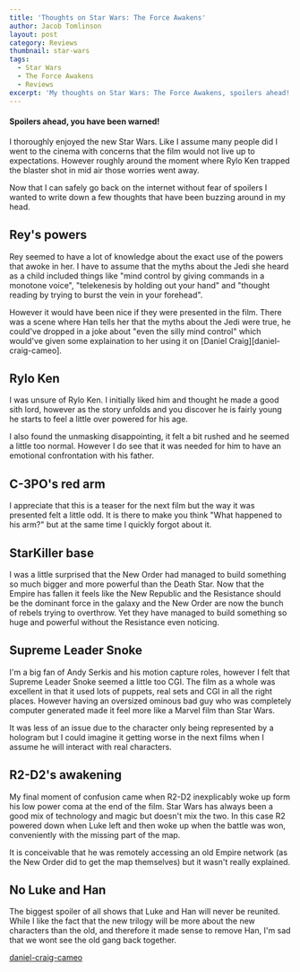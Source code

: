 ```yaml
---
title: 'Thoughts on Star Wars: The Force Awakens'
author: Jacob Tomlinson
layout: post
category: Reviews
thumbnail: star-wars
tags:
  - Star Wars
  - The Force Awakens
  - Reviews
excerpt: 'My thoughts on Star Wars: The Force Awakens, spoilers ahead!'
---
```


#### Spoilers ahead, you have been warned!

I thoroughly enjoyed the new Star Wars. Like I assume many people did I went to the cinema with concerns that the film would not live up to expectations. However roughly around the moment where Rylo Ken trapped the blaster shot in mid air those worries went away.

Now that I can safely go back on the internet without fear of spoilers I wanted to write down a few thoughts that have been buzzing around in my head.

## Rey's powers

Rey seemed to have a lot of knowledge about the exact use of the powers that awoke in her. I have to assume that the myths about the Jedi she heard as a child included things like "mind control by giving commands in a monotone voice", "telekenesis by holding out your hand" and "thought reading by trying to burst the vein in your forehead". 

However it would have been nice if they were presented in the film. There was a scene where Han tells her that the myths about the Jedi were true, he could've dropped in a joke about "even the silly mind control" which would've given some explaination to her using it on [Daniel Craig][daniel-craig-cameo].

## Rylo Ken

I was unsure of Rylo Ken. I initially liked him and thought he made a good sith lord, however as the story unfolds and you discover he is fairly young he starts to feel a little over powered for his age.

I also found the unmasking disappointing, it felt a bit rushed and he seemed a little too normal. However I do see that it was needed for him to have an emotional confrontation with his father.

## C-3PO's red arm

I appreciate that this is a teaser for the next film but the way it was presented felt a little odd. It is there to make you think "What happened to his arm?" but at the same time I quickly forgot about it.

## StarKiller base

I was a little surprised that the New Order had managed to build something so much bigger and more powerful than the Death Star. Now that the Empire has fallen it feels like the New Republic and the Resistance should be the dominant force in the galaxy and the New Order are now the bunch of rebels trying to overthrow. Yet they have managed to build something so huge and powerful without the Resistance even noticing. 

## Supreme Leader Snoke

I'm a big fan of Andy Serkis and his motion capture roles, however I felt that Supreme Leader Snoke seemed a little too CGI. The film as a whole was excellent in that it used lots of puppets, real sets and CGI in all the right places. However having an oversized ominous bad guy who was completely computer generated made it feel more like a Marvel film than Star Wars.

It was less of an issue due to the character only being represented by a hologram but I could imagine it getting worse in the next films when I assume he will interact with real characters.

## R2-D2's awakening

My final moment of confusion came when R2-D2 inexplicably woke up form his low power coma at the end of the film. Star Wars has always been a good mix of technology and magic but doesn't mix the two. In this case R2 powered down when Luke left and then woke up when the battle was won, conveniently with the missing part of the map. 

It is conceivable that he was remotely accessing an old Empire network (as the New Order did to get the map themselves) but it wasn't really explained.

## No Luke and Han

The biggest spoiler of all shows that Luke and Han will never be reunited. While I like the fact that the new trilogy will be more about the new characters than the old, and therefore it made sense to remove Han, I'm sad that we wont see the old gang back together.

[daniel-craig-cameo](http://www.theguardian.com/film/2015/dec/18/daniel-craig-stormtrooper-cameo-in-star-wars-the-force-awakens-revealed)

